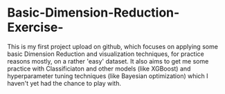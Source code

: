 # Basic-Dimension-Reduction-Exercise-
This is my first project upload on github, which focuses on applying some basic Dimension Reduction and visualization techniques, for practice reasons mostly, on a rather 'easy' dataset. It also aims to get me some practice with Classificiaton and other models (like XGBoost) and hyperparameter tuning techniques (like Bayesian optimization) which I haven't yet had the chance to play with.
